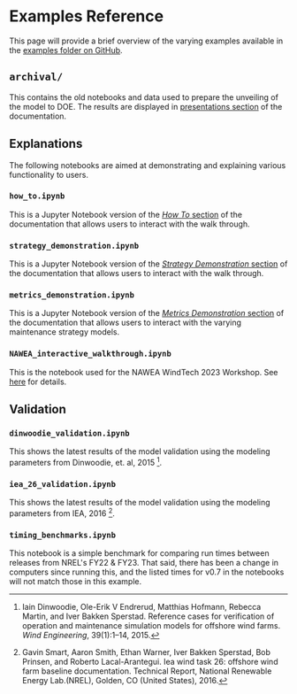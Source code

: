 # Examples Reference

This page will provide a brief overview of the varying examples available in the
[examples folder on GitHub](https://github.com/WISDEM/WOMBAT/blob/main/examples).

## `archival/`

This contains the old notebooks and data used to prepare the unveiling of the model to
DOE. The results are displayed in
[presentations section](presentations:fy20-doe) of the documentation.

## Explanations

The following notebooks are aimed at demonstrating and explaining various functionality
to users.

### `how_to.ipynb`

This is a Jupyter Notebook version of the [*How To* section](./how_to.md) of the
documentation that allows users to interact with the walk through.

### `strategy_demonstration.ipynb`

This is a Jupyter Notebook version of the
[*Strategy Demonstration* section](./strategy_demonstration.md) of the documentation
that allows users to interact with the walk through.

### `metrics_demonstration.ipynb`

This is a Jupyter Notebook version of the
[*Metrics Demonstration* section](./metrics_demonstration.md) of the documentation that
allows users to interact with the varying maintenance strategy models.

### `NAWEA_interactive_walkthrough.ipynb`

This is the notebook used for the NAWEA WindTech 2023 Workshop. See
[here](../workshops/nawea_wind_tech_2023.md) for details.

## Validation

### `dinwoodie_validation.ipynb`

This shows the latest results of the model validation using the modeling parameters from
Dinwoodie, et. al, 2015 [^dinwoodie2015reference].

### `iea_26_validation.ipynb`

This shows the latest results of the model validation using the modeling parameters from
IEA, 2016 [^smart2016iea].

### `timing_benchmarks.ipynb`

This notebook is a simple benchmark for comparing run times between releases from NREL's
FY22 & FY23. That said, there has been a change in computers since running this, and
the listed times for v0.7 in the notebooks will not match those in this example.

[^dinwoodie2015reference]: Iain Dinwoodie, Ole-Erik V Endrerud, Matthias Hofmann, Rebecca Martin, and Iver Bakken Sperstad. Reference cases for verification of operation and maintenance simulation models for offshore wind farms. *Wind Engineering*, 39(1):1–14, 2015.
[^smart2016iea]: Gavin Smart, Aaron Smith, Ethan Warner, Iver Bakken Sperstad, Bob Prinsen, and Roberto Lacal-Arantegui. Iea wind task 26: offshore wind farm baseline documentation. Technical Report, National Renewable Energy Lab.(NREL), Golden, CO (United States), 2016.
